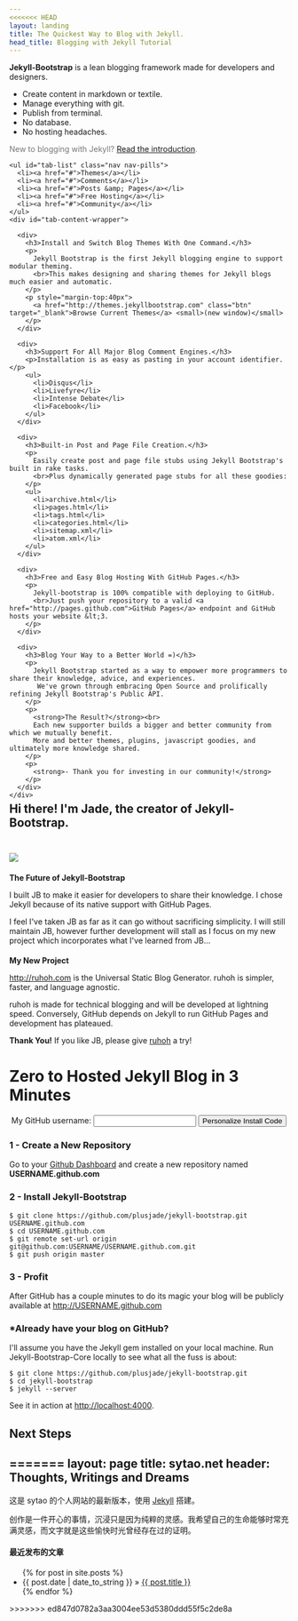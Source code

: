 ```yaml
---
<<<<<<< HEAD
layout: landing
title: The Quickest Way to Blog with Jekyll.
head_title: Blogging with Jekyll Tutorial
---
```


<div class="row">
  <div class="highlight-wrap span4">
    <p>
      <strong>Jekyll-Bootstrap</strong> is a lean blogging framework made for developers and designers.
      <ul>
        <li>Create content in markdown or textile.</li>
        <li>Manage everything with git.</li>
        <li>Publish from terminal.</li>
        <li>No database.</li>
        <li>No hosting headaches.</li>
      </ul>
    </p>
    <p style="color:#777">
      New to blogging with Jekyll? <a href="{{ site.categories.lessons.first.url }}" style="text-decoration:underline">Read the introduction</a>.
    </p>
  </div>
  <div class="span7 offset1">

    <ul id="tab-list" class="nav nav-pills">
      <li><a href="#">Themes</a></li>
      <li><a href="#">Comments</a></li>
      <li><a href="#">Posts &amp; Pages</a></li>
      <li><a href="#">Free Hosting</a></li>
      <li><a href="#">Community</a></li>
    </ul>
    <div id="tab-content-wrapper">
  
      <div>
        <h3>Install and Switch Blog Themes With One Command.</h3>
        <p>
          Jekyll Bootstrap is the first Jekyll blogging engine to support modular theming.
          <br>This makes designing and sharing themes for Jekyll blogs much easier and automatic.
        </p>
        <p style="margin-top:40px">
          <a href="http://themes.jekyllbootstrap.com" class="btn" target="_blank">Browse Current Themes</a> <small>(new window)</small>
        </p>
      </div>

      <div>
        <h3>Support For All Major Blog Comment Engines.</h3>
        <p>Installation is as easy as pasting in your account identifier.</p>
        <ul>
          <li>Disqus</li>
          <li>Livefyre</li>
          <li>Intense Debate</li>
          <li>Facebook</li>
        </ul>
      </div>

      <div>
        <h3>Built-in Post and Page File Creation.</h3>
        <p>
          Easily create post and page file stubs using Jekyll Bootstrap's built in rake tasks.
          <br>Plus dynamically generated page stubs for all these goodies:
        </p>
        <ul>
          <li>archive.html</li>
          <li>pages.html</li>
          <li>tags.html</li>
          <li>categories.html</li>
          <li>sitemap.xml</li>
          <li>atom.xml</li>
        </ul>
      </div>

      <div>
        <h3>Free and Easy Blog Hosting With GitHub Pages.</h3>
        <p>
          Jekyll-bootstrap is 100% compatible with deploying to GitHub.
          <br>Just push your repository to a valid <a href="http://pages.github.com">GitHub Pages</a> endpoint and GitHub hosts your website &lt;3.
        </p>
      </div>

      <div>
        <h3>Blog Your Way to a Better World =)</h3>
        <p>
          Jekyll Bootstrap started as a way to empower more programmers to share their knowledge, advice, and experiences.
           We've grown through embracing Open Source and prolifically refining Jekyll Bootstrap's Public API.
        </p>
        <p>
          <strong>The Result?</strong><br>
          Each new supporter builds a bigger and better community from which we mutually benefit. 
          More and better themes, plugins, javascript goodies, and ultimately more knowledge shared.
        </p>
        <p>
          <strong>- Thank you for investing in our community!</strong>
        </p>
      </div>
    </div>
    
  </div>
</div>


<h2 style="position:relative; top:-25px">Hi there! I'm Jade, the creator of Jekyll-Bootstrap.</h2>

<div class="row" style="margin-bottom:30px;">
  <div class="span3">
    <img src="http://ruhoh.com/assets/media/first-post.jpg" style="display:block; margin:auto">
  </div>
  <div class="span4">
    <h4 style="margin-bottom:5px">The Future of Jekyll-Bootstrap</h4>
    <p>
      I built JB to make it easier for developers to share their knowledge.
      I chose Jekyll because of its native support with GitHub Pages.
    </p>
    <p>
      I feel I've taken JB as far as it can go without sacrificing simplicity.
      I will still maintain JB, however further development will stall 
      as I focus on my new project which incorporates what I've learned from JB...
    </p>
  </div>

  <div class="span4">
    <h4 style="margin-bottom:5px">My New Project</h4>
    <p>
      <a href="http://ruhoh.com">http://ruhoh.com</a> is the Universal Static Blog Generator.
      ruhoh is simpler, faster, and language agnostic.
    </p>
    <p>
      ruhoh is made for technical blogging and will be developed at lightning speed.
      Conversely, GitHub depends on Jekyll to run GitHub Pages and development has plateaued.
    </p>
    <p>
      <strong>Thank You!</strong> If you like JB, please give <a href="http://ruhoh.com">ruhoh</a> a try!
    </p>
  </div>
  
</div>

<h1 id="start-now">Zero to Hosted Jekyll Blog in 3 Minutes</h1>

<form action="#" id="generate_code" class="alert alert-block alert-warn form-inline" style="text-align:center; vertical-align:middle">
  <label>My GitHub username:</label> <input type="text" id="github_username"/> <button class="btn btn-success">Personalize Install Code</button>
</form>

### 1 - Create a New Repository

Go to your [Github Dashboard](https://github.com/) and create a new repository named <strong id="repo_name">USERNAME.github.com</strong>

### 2 - Install Jekyll-Bootstrap

    $ git clone https://github.com/plusjade/jekyll-bootstrap.git USERNAME.github.com
    $ cd USERNAME.github.com
    $ git remote set-url origin git@github.com:USERNAME/USERNAME.github.com.git
    $ git push origin master

### 3 - Profit

After GitHub has a couple minutes to do its magic your blog will be publicly available at 
<a href="http://USERNAME.github.com" id="blog_link">http://USERNAME.github.com</a>

### \*Already have your blog on GitHub?

I'll assume you have the Jekyll gem installed on your local machine.
Run Jekyll-Bootstrap-Core locally to see what all the fuss is about:

    $ git clone https://github.com/plusjade/jekyll-bootstrap.git
    $ cd jekyll-bootstrap
    $ jekyll --server

See it in action at [http://localhost:4000](http://localhost:4000).

## Next Steps

=======
layout: page
title: sytao.net
header: Thoughts, Writings and Dreams
---

这是 sytao 的个人网站的最新版本，使用 [Jekyll](https://github.com/mojombo/jekyll) 搭建。

创作是一件开心的事情，沉浸只是因为纯粹的灵感。我希望自己的生命能够时常充满灵感，而文字就是这些愉快时光曾经存在过的证明。

#### 最近发布的文章

<ul class="posts">
  {% for post in site.posts %}
    <li><span>{{ post.date | date_to_string }}</span> &raquo; <a href="{{ post.url }}">{{ post.title }}</a></li>
  {% endfor %}
</ul>
>>>>>>> ed847d0782a3aa3004ee53d5380ddd55f5c2de8a
